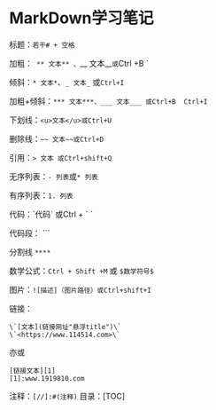 # MarkDown学习笔记

标题：`若干# + 空格` 

加粗：` ** 文本** 、`__ 文本__`或`Ctrl +B `

倾斜：`* 文本*`、`_ 文本_` 或`Ctrl+I`

加粗+倾斜：`*** 文本***、___ 文本___ 或Ctrl+B  Ctrl+I`

下划线：`<u>文本</u>或Ctrl+U`

删除线：`~~ 文本~~或Ctrl+D`

引用：`> 文本 或Ctrl+shift+Q`

无序列表：`- 列表`或`* 列表`

有序列表：`1. 列表`

代码：\`代码\`  或Ctrl + \` ` 

代码段： \`\`\`

分割线 `****`

数学公式：`Ctrl + Shift +M` 或 `$数学符号$`

图片：`![描述]（图片路径）或Ctrl+shift+I`

链接：
```
\`[文本](链接网址"悬浮title")\`
\`<https://www.114514.com>\`
```
亦或
```
[链接文本][1]
[1]:www.1919810.com
```
注释：`[//]:#(注释)`
目录：[TOC]
